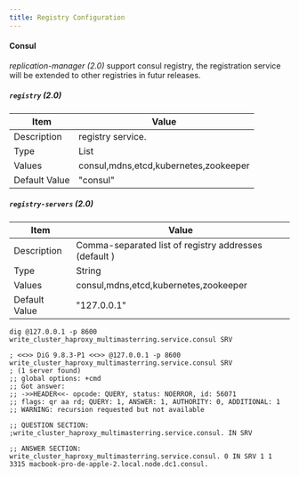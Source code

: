```yaml
---
title: Registry Configuration
---
```


#### Consul


*replication-manager (2.0)* support consul registry, the registration service will be extended to other registries in futur releases.

##### `registry` (2.0)

| Item | Value |
| ---- | ----- |
| Description | registry service. |
| Type | List |
| Values | consul,mdns,etcd,kubernetes,zookeeper|
| Default Value | "consul" |  

##### `registry-servers` (2.0)

| Item | Value |
| ---- | ----- |
| Description | Comma-separated list of registry addresses (default ) |
| Type | String |
| Values | consul,mdns,etcd,kubernetes,zookeeper|
| Default Value | "127.0.0.1" |


```
dig @127.0.0.1 -p 8600 write_cluster_haproxy_multimasterring.service.consul SRV

; <<>> DiG 9.8.3-P1 <<>> @127.0.0.1 -p 8600 write_cluster_haproxy_multimasterring.service.consul SRV
; (1 server found)
;; global options: +cmd
;; Got answer:
;; ->>HEADER<<- opcode: QUERY, status: NOERROR, id: 56071
;; flags: qr aa rd; QUERY: 1, ANSWER: 1, AUTHORITY: 0, ADDITIONAL: 1
;; WARNING: recursion requested but not available

;; QUESTION SECTION:
;write_cluster_haproxy_multimasterring.service.consul. IN SRV

;; ANSWER SECTION:
write_cluster_haproxy_multimasterring.service.consul. 0	IN SRV 1 1 3315 macbook-pro-de-apple-2.local.node.dc1.consul.
```
